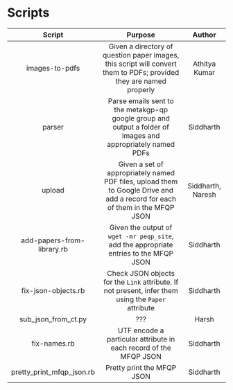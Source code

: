# Scripts

Script | Purpose | Author
:---: | :---: | :---:
images-to-pdfs | Given a directory of question paper images, this script will convert them to PDFs; provided they are named properly | Athitya Kumar
parser | Parse emails sent to the metakgp-qp google group and output a folder of images and appropriately named PDFs | Siddharth
upload | Given a set of appropriately named PDF files, upload them to Google Drive and add a record for each of them in the MFQP JSON | Siddharth, Naresh
add-papers-from-library.rb | Given the output of `wget -mr peqp_site`, add the appropriate entries to the MFQP JSON | Siddharth
fix-json-objects.rb | Check JSON objects for the `Link` attribute. If not present, infer them using the `Paper` attribute | Siddharth
sub_json_from_ct.py | ??? | Harsh
fix-names.rb | UTF encode a particular attribute in each record of the MFQP JSON | Siddharth
pretty_print_mfqp_json.rb | Pretty print the MFQP JSON | Siddharth
